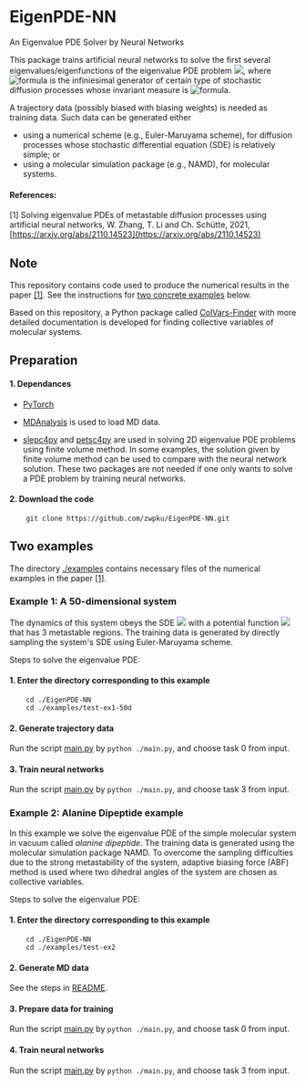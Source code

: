 # EigenPDE-NN
An Eigenvalue PDE Solver by Neural Networks

This package trains artificial neural networks to solve the first several eigenvalues/eigenfunctions of the eigenvalue PDE problem 
<img src="https://render.githubusercontent.com/render/math?math=-\mathcal{L}f=\lambda f">, where ![formula](https://render.githubusercontent.com/render/math?math=\mathcal{L}) is the infiniesimal generator of certain type of stochastic diffusion processes whose invariant measure is ![formula](https://render.githubusercontent.com/render/math?math=\mu).

A trajectory data (possibly biased with biasing weights) is needed as training data. Such data can be generated either 
- using a numerical scheme (e.g., Euler-Maruyama scheme), for diffusion processes whose stochastic differential equation (SDE) is relatively simple;  or 
- using a molecular simulation package (e.g., NAMD), for molecular systems.

#### References:
<a id="1"> [1] </a> Solving eigenvalue PDEs of metastable diffusion processes using artificial neural networks, W. Zhang, T. Li and Ch. Sch&uuml;tte, 2021, 
[https://arxiv.org/abs/2110.14523](https://arxiv.org/abs/2110.14523)

## Note
This repository contains code used to produce the numerical results in the paper [[1]](#1). See the instructions for [two concrete examples](#two-examples) below.

Based on this repository, a Python package called [ColVars-Finder](https://github.com/zwpku/colvars-finder) with more detailed documentation is developed for finding collective variables of molecular systems.

## Preparation
#### 1. Dependances 

- [PyTorch](https://pytorch.org/)

- [MDAnalysis](https://www.mdanalysis.org/) is used to load MD data. 

- [slepc4py](https://pypi.org/project/slepc4py/) and [petsc4py](https://pypi.org/project/petsc4py/) are used in solving 2D eigenvalue PDE problems using finite volume method. In some examples, the solution given by finite volume method can be used to compare with the neural network solution. 
These two packages are not needed if one only wants to solve a PDE problem by training neural networks.

#### 2. Download the code 

```
	git clone https://github.com/zwpku/EigenPDE-NN.git
```

## Two examples 
The directory [./examples](examples) contains necessary files of the numerical examples in the paper [[1]](#1).

### Example 1: A 50-dimensional system 

The dynamics of this system obeys the SDE <img src="https://render.githubusercontent.com/render/math?math=dX_t = -\nabla V(X_t)dt%2b\sqrt{2\beta^{-1}}dW_t"> with a potential function <img src="https://render.githubusercontent.com/render/math?math=V:\mathbb{R}^{50}\rightarrow\mathbb{R}"> that has 3 metastable regions. The training data is generated by directly sampling the system's SDE using Euler-Maruyama scheme.

Steps to solve the eigenvalue PDE:

#### 1. Enter the directory corresponding to this example

```
    cd ./EigenPDE-NN
    cd ./examples/test-ex1-50d
```

#### 2. Generate trajectory data

  Run the script [main.py](examples/test-ex1-50d/main.py) by `python ./main.py`, and choose task 0 from input.

#### 3. Train neural networks

  Run the script [main.py](examples/test-ex1-50d/main.py) by `python ./main.py`, and choose task 3 from input.

### Example 2: Alanine Dipeptide example 

In this example we solve the eigenvalue PDE of the simple molecular system in vacuum called *alanine dipeptide*.  The training data is generated using the molecular simulation package NAMD. To overcome the sampling difficulties due to the strong metastability of the system, adaptive biasing force (ABF) method is used where two dihedral angles of the system are chosen as collective variables.

Steps to solve the eigenvalue PDE:

#### 1. Enter the directory corresponding to this example

```
    cd ./EigenPDE-NN
    cd ./examples/test-ex2
```

#### 2. Generate MD data
  See the steps in [README](examples/test-ex2/MDdata/README.md).

#### 3. Prepare data for training 
  Run the script [main.py](examples/test-ex2/main.py) by `python ./main.py`, and choose task 0 from input.

#### 4. Train neural networks

  Run the script [main.py](examples/test-ex2/main.py) by `python ./main.py`, and choose task 3 from input.
	
